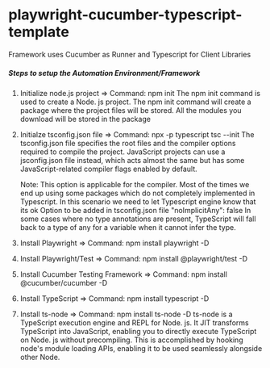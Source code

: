 # playwright-cucumber-typescript-template

Framework uses Cucumber as Runner and Typescript for Client Libraries

#####            Steps to setup the Automation Environment/Framework            #####

1. Initialize node.js project =>
   Command: npm init 
   The npm init command is used to create a Node. js project. The npm init command will create a package where the project files will be stored. All the modules you download will be stored in the package

2. Initialze tsconfig.json file =>
   Command: npx -p typescript tsc --init
   The tsconfig.json file specifies the root files and the compiler options required to compile the project. JavaScript projects can use a jsconfig.json file instead, which acts almost the same but has some JavaScript-related compiler flags enabled by default.
   
   Note: This option is applicable for the compiler. Most of the times we end up using some packages which do not completely implemented in Typescript. In this scenario we need to let Typescript engine know that its ok
   Option to be added in tsconfig.json file
   "noImplicitAny": false
   In some cases where no type annotations are present, TypeScript will fall back to a type of any for a variable when it cannot infer the type.

3. Install Playwright =>
   Command: npm install playwright -D

4. Install Playwright/Test =>
   Command: npm install @playwright/test -D

5. Install Cucumber Testing Framework =>
   Command: npm install @cucumber/cucumber -D

6. Install TypeScript =>
   Command: npm install typescript -D

7. Install ts-node =>
   Command: npm install ts-node -D
   ts-node is a TypeScript execution engine and REPL for Node. js. It JIT transforms TypeScript into JavaScript, enabling you to directly execute TypeScript on Node. js without precompiling. This is accomplished by hooking node's module loading APIs, enabling it to be used seamlessly alongside other Node.

